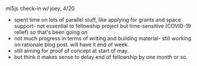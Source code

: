 ml5js check-in w/ joey, 4/20

- spent time on lots of parallel stuff, like applying for grants and space support- not essential to fellowship project but time-sensitive (COVID-19 relief) so that's been going on
- not much progress in terms of writing and building material- still working on rationale blog post. will have it end of week.
- still aiming for proof of concept at start of may.
- but think it makes sense to delay end of fellowship by one month or so.